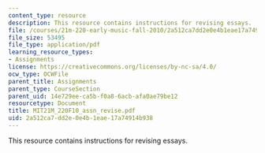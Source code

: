 ```yaml
---
content_type: resource
description: This resource contains instructions for revising essays.
file: /courses/21m-220-early-music-fall-2010/2a512ca7dd2e0e4b1eae17a74914b938_MIT21M_220F10_assn_revise.pdf
file_size: 53495
file_type: application/pdf
learning_resource_types:
- Assignments
license: https://creativecommons.org/licenses/by-nc-sa/4.0/
ocw_type: OCWFile
parent_title: Assignments
parent_type: CourseSection
parent_uid: 14e729ee-ca5b-f0a8-6acb-afa0ae79be12
resourcetype: Document
title: MIT21M_220F10_assn_revise.pdf
uid: 2a512ca7-dd2e-0e4b-1eae-17a74914b938
---
```

This resource contains instructions for revising essays.